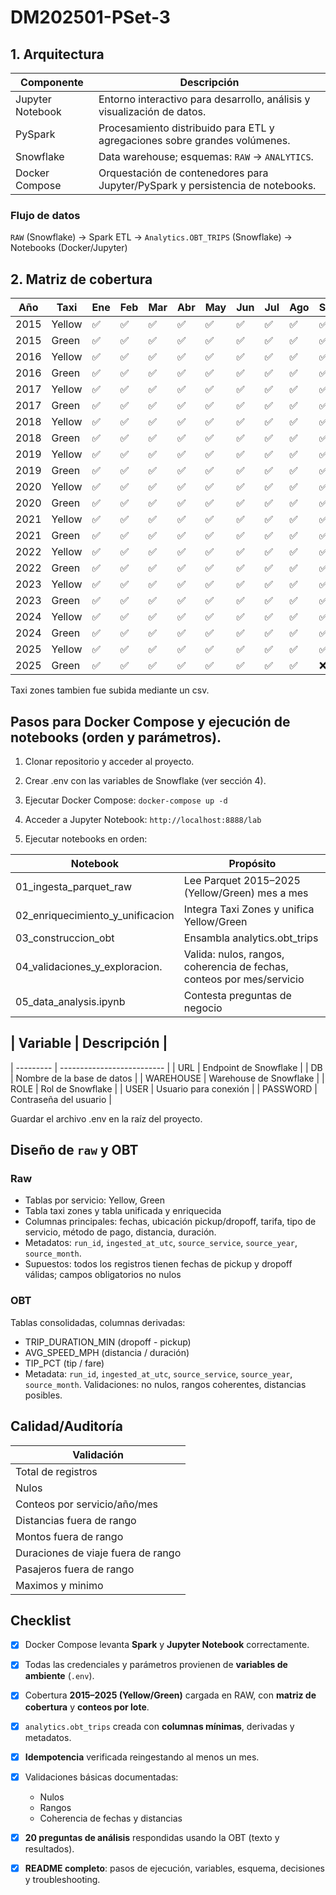 # DM202501-PSet-3

## 1. Arquitectura

| Componente       | Descripción                                                                    |
| ---------------- | ------------------------------------------------------------------------------ |
| Jupyter Notebook | Entorno interactivo para desarrollo, análisis y visualización de datos.        |
| PySpark          | Procesamiento distribuido para ETL y agregaciones sobre grandes volúmenes.     |
| Snowflake        | Data warehouse; esquemas: `RAW` → `ANALYTICS`.                                 |
| Docker Compose   | Orquestación de contenedores para Jupyter/PySpark y persistencia de notebooks. |

### Flujo de datos

`RAW` (Snowflake) → Spark ETL → `Analytics.OBT_TRIPS` (Snowflake) → Notebooks (Docker/Jupyter)

## 2. Matriz de cobertura

| Año  | Taxi   | Ene | Feb | Mar | Abr | May | Jun | Jul | Ago | Sep | Oct | Nov | Dic |
|------|--------|-----|-----|-----|-----|-----|-----|-----|-----|-----|-----|-----|-----|
| 2015 | Yellow | ✅  | ✅  | ✅  | ✅  | ✅  | ✅  | ✅  | ✅  | ✅  | ✅  | ✅  | ✅  |
| 2015 | Green  | ✅  | ✅  | ✅  | ✅  | ✅  | ✅  | ✅  | ✅  | ✅  | ✅  | ✅  | ✅  |
| 2016 | Yellow | ✅  | ✅  | ✅  | ✅  | ✅  | ✅  | ✅  | ✅  | ✅  | ✅  | ✅  | ✅  |
| 2016 | Green  | ✅  | ✅  | ✅  | ✅  | ✅  | ✅  | ✅  | ✅  | ✅  | ✅  | ✅  | ✅  |
| 2017 | Yellow | ✅  | ✅  | ✅  | ✅  | ✅  | ✅  | ✅  | ✅  | ✅  | ✅  | ✅  | ✅  |
| 2017 | Green  | ✅  | ✅  | ✅  | ✅  | ✅  | ✅  | ✅  | ✅  | ✅  | ✅  | ✅  | ✅  |
| 2018 | Yellow | ✅  | ✅  | ✅  | ✅  | ✅  | ✅  | ✅  | ✅  | ✅  | ✅  | ✅  | ✅  |
| 2018 | Green  | ✅  | ✅  | ✅  | ✅  | ✅  | ✅  | ✅  | ✅  | ✅  | ✅  | ✅  | ✅  |
| 2019 | Yellow | ✅  | ✅  | ✅  | ✅  | ✅  | ✅  | ✅  | ✅  | ✅  | ✅  | ✅  | ✅  |
| 2019 | Green  | ✅  | ✅  | ✅  | ✅  | ✅  | ✅  | ✅  | ✅  | ✅  | ✅  | ✅  | ✅  |
| 2020 | Yellow | ✅  | ✅  | ✅  | ✅  | ✅  | ✅  | ✅  | ✅  | ✅  | ✅  | ✅  | ✅  |
| 2020 | Green  | ✅  | ✅  | ✅  | ✅  | ✅  | ✅  | ✅  | ✅  | ✅  | ✅  | ✅  | ✅  |
| 2021 | Yellow | ✅  | ✅  | ✅  | ✅  | ✅  | ✅  | ✅  | ✅  | ✅  | ✅  | ✅  | ✅  |
| 2021 | Green  | ✅  | ✅  | ✅  | ✅  | ✅  | ✅  | ✅  | ✅  | ✅  | ✅  | ✅  | ✅  |
| 2022 | Yellow | ✅  | ✅  | ✅  | ✅  | ✅  | ✅  | ✅  | ✅  | ✅  | ✅  | ✅  | ✅  |
| 2022 | Green  | ✅  | ✅  | ✅  | ✅  | ✅  | ✅  | ✅  | ✅  | ✅  | ✅  | ✅  | ✅  |
| 2023 | Yellow | ✅  | ✅  | ✅  | ✅  | ✅  | ✅  | ✅  | ✅  | ✅  | ✅  | ✅  | ✅  |
| 2023 | Green  | ✅  | ✅  | ✅  | ✅  | ✅  | ✅  | ✅  | ✅  | ✅  | ✅  | ✅  | ✅  |
| 2024 | Yellow | ✅  | ✅  | ✅  | ✅  | ✅  | ✅  | ✅  | ✅  | ✅  | ✅  | ✅  | ✅  |
| 2024 | Green  | ✅  | ✅  | ✅  | ✅  | ✅  | ✅  | ✅  | ✅  | ✅  | ✅  | ✅  | ✅  |
| 2025 | Yellow | ✅  | ✅  | ✅  | ✅  | ✅  | ✅  | ✅  | ✅  | ✅  | ✅  | ✅  | ✅  |
| 2025 | Green  | ✅  | ✅  | ✅  | ✅  | ✅  | ✅  | ✅  | ✅  | ❌  | ❌  | ❌  | ❌  |

Taxi zones tambien fue subida mediante un csv.

## Pasos para Docker Compose y ejecución de notebooks (orden y parámetros).

1. Clonar repositorio y acceder al proyecto.

2. Crear .env con las variables de Snowflake (ver sección 4).

3. Ejecutar Docker Compose: `docker-compose up -d`

4. Acceder a Jupyter Notebook: `http://localhost:8888/lab`

5. Ejecutar notebooks en orden:

| Notebook         | Propósito                                                    |
| ---------------- | ------------------------------------------------------------ |
| 01_ingesta_parquet_raw      | Lee Parquet 2015–2025 (Yellow/Green) mes a mes|
| 02_enriquecimiento_y_unificacion | Integra Taxi Zones y unifica Yellow/Green                          |
| 03_construccion_obt         | Ensambla analytics.obt_trips                                 |
| 04_validaciones_y_exploracion.      | Valida: nulos, rangos, coherencia de fechas, conteos por mes/servicio |
|05_data_analysis.ipynb|Contesta preguntas de negocio|

## | Variable  | Descripción                |
| --------- | -------------------------- |
| URL       | Endpoint de Snowflake      |
| DB        | Nombre de la base de datos |
| WAREHOUSE | Warehouse de Snowflake     |
| ROLE      | Rol de Snowflake           |
| USER      | Usuario para conexión      |
| PASSWORD  | Contraseña del usuario     |

Guardar el archivo .env en la raíz del proyecto.

## Diseño de `raw` y OBT

### Raw
- Tablas por servicio: Yellow, Green
- Tabla taxi zones y tabla unificada y enriquecida
- Columnas principales: fechas, ubicación pickup/dropoff, tarifa, tipo de servicio, método de pago, distancia, duración.
- Metadatos: `run_id`, `ingested_at_utc`, `source_service`, `source_year`, `source_month`.
- Supuestos: todos los registros tienen fechas de pickup y dropoff válidas; campos obligatorios no nulos

### OBT

Tablas consolidadas, columnas derivadas:
- TRIP_DURATION_MIN (dropoff - pickup)
- AVG_SPEED_MPH (distancia / duración)
- TIP_PCT (tip / fare)
- Metadata: `run_id`, `ingested_at_utc`, `source_service`, `source_year`, `source_month`.
Validaciones: no nulos, rangos coherentes, distancias posibles.

## Calidad/Auditoría

| Validación                           |
| ------------------------------------ | 
| Total de registros        | 
| Nulos     | 
| Conteos por servicio/año/mes         | 
| Distancias fuera de rango | 
| Montos fuera de rango |
| Duraciones de viaje fuera de rango             |
| Pasajeros fuera de rango|
| Maximos y minimo|

## Checklist

- [x] Docker Compose levanta **Spark** y **Jupyter Notebook** correctamente.
- [x] Todas las credenciales y parámetros provienen de **variables de ambiente** (`.env`).
- [x] Cobertura **2015–2025 (Yellow/Green)** cargada en RAW, con **matriz de cobertura** y **conteos por lote**.
- [x] `analytics.obt_trips` creada con **columnas mínimas**, derivadas y metadatos.
- [x] **Idempotencia** verificada reingestando al menos un mes.
- [x] Validaciones básicas documentadas:
  - Nulos
  - Rangos
  - Coherencia de fechas y distancias
- [x] **20 preguntas de análisis** respondidas usando la OBT (texto y resultados).
- [x] **README completo**: pasos de ejecución, variables, esquema, decisiones y troubleshooting.




